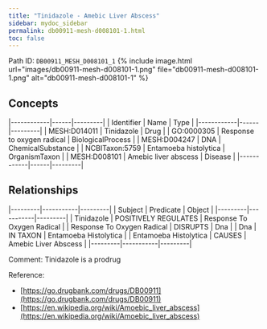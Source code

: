 ```yaml
---
title: "Tinidazole - Amebic Liver Abscess"
sidebar: mydoc_sidebar
permalink: db00911-mesh-d008101-1.html
toc: false 
---
```



Path ID: `DB00911_MESH_D008101_1`
{% include image.html url="images/db00911-mesh-d008101-1.png" file="db00911-mesh-d008101-1.png" alt="db00911-mesh-d008101-1" %}

## Concepts

|------------|------|---------|
| Identifier | Name | Type    |
|------------|------|---------|
| MESH:D014011 | Tinidazole | Drug |
| GO:0000305 | Response to oxygen radical | BiologicalProcess |
| MESH:D004247 | DNA | ChemicalSubstance |
| NCBITaxon:5759 | Entamoeba histolytica | OrganismTaxon |
| MESH:D008101 | Amebic liver abscess | Disease |
|------------|------|---------|

## Relationships

|---------|-----------|---------|
| Subject | Predicate | Object  |
|---------|-----------|---------|
| Tinidazole | POSITIVELY REGULATES | Response To Oxygen Radical |
| Response To Oxygen Radical | DISRUPTS | Dna |
| Dna | IN TAXON | Entamoeba Histolytica |
| Entamoeba Histolytica | CAUSES | Amebic Liver Abscess |
|---------|-----------|---------|

Comment: Tinidazole is a prodrug

Reference: 
  - [https://go.drugbank.com/drugs/DB00911](https://go.drugbank.com/drugs/DB00911)
  - [https://en.wikipedia.org/wiki/Amoebic_liver_abscess](https://en.wikipedia.org/wiki/Amoebic_liver_abscess)
